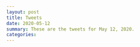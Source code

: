 ```yaml
---
layout: post
title: Tweets
date: 2020-05-12
summary: These are the tweets for May 12, 2020.
categories:
---
```


